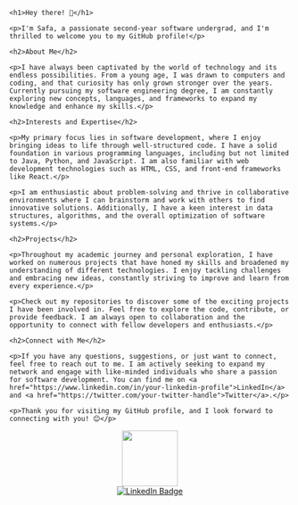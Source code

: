 
<div>

    <h1>Hey there! 👋</h1>

    <p>I'm Safa, a passionate second-year software undergrad, and I'm thrilled to welcome you to my GitHub profile!</p>

    <h2>About Me</h2>

    <p>I have always been captivated by the world of technology and its endless possibilities. From a young age, I was drawn to computers and coding, and that curiosity has only grown stronger over the years. Currently pursuing my software engineering degree, I am constantly exploring new concepts, languages, and frameworks to expand my knowledge and enhance my skills.</p>

    <h2>Interests and Expertise</h2>

    <p>My primary focus lies in software development, where I enjoy bringing ideas to life through well-structured code. I have a solid foundation in various programming languages, including but not limited to Java, Python, and JavaScript. I am also familiar with web development technologies such as HTML, CSS, and front-end frameworks like React.</p>

    <p>I am enthusiastic about problem-solving and thrive in collaborative environments where I can brainstorm and work with others to find innovative solutions. Additionally, I have a keen interest in data structures, algorithms, and the overall optimization of software systems.</p>

    <h2>Projects</h2>

    <p>Throughout my academic journey and personal exploration, I have worked on numerous projects that have honed my skills and broadened my understanding of different technologies. I enjoy tackling challenges and embracing new ideas, constantly striving to improve and learn from every experience.</p>

    <p>Check out my repositories to discover some of the exciting projects I have been involved in. Feel free to explore the code, contribute, or provide feedback. I am always open to collaboration and the opportunity to connect with fellow developers and enthusiasts.</p>

    <h2>Connect with Me</h2>

    <p>If you have any questions, suggestions, or just want to connect, feel free to reach out to me. I am actively seeking to expand my network and engage with like-minded individuals who share a passion for software development. You can find me on <a href="https://www.linkedin.com/in/your-linkedin-profile">LinkedIn</a> and <a href="https://twitter.com/your-twitter-handle">Twitter</a>.</p>

    <p>Thank you for visiting my GitHub profile, and I look forward to connecting with you! 😊</p>
</div>



<div id="header" align="center">
  <img src="https://media.giphy.com/media/M9gbBd9nbDrOTu1Mqx/giphy.gif" width="100"/>
</div>
<div id="badges" align="center">
  <a href="https://www.linkedin.com/in/safa-saifudeen-2a4506232/">
    <img src="https://img.shields.io/badge/LinkedIn-blue?style=for-the-badge&logo=linkedin&logoColor=white" alt="LinkedIn Badge"/>
  </a>

</div>

